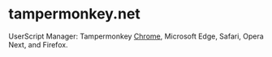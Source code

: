 # tampermonkey.net

UserScript Manager: Tampermonkey 
<a href="https://chrome.google.com/webstore/detail/tampermonkey/dhdgffkkebhmkfjojejmpbldmpobfkfo">Chrome</a>, Microsoft Edge, Safari, Opera Next, and Firefox.
